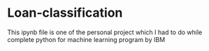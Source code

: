# Loan-classification
This ipynb file is one of the personal project which I had to do while complete python for machine learning program by IBM
